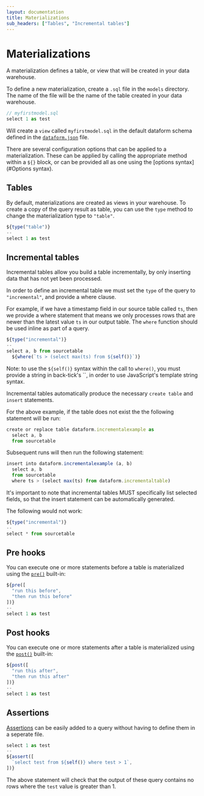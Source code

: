 ```yaml
---
layout: documentation
title: Materializations
sub_headers: ["Tables", "Incremental tables"]
---
```


# Materializations

A materialization defines a table, or view that will be created in your data warehouse.

To define a new materialization, create a `.sql` file in the `models` directory. The name of the file will be the name of the table created in your data warehouse.

```js
// myfirstmodel.sql
select 1 as test
```

Will create a `view` called `myfirstmodel.sql` in the default dataform schema defined in the [`dataform.json`](/configuration/#dataform.json) file.

There are several configuration options that can be applied to a materialization. These can be applied by calling the appropriate method within a `${}` block, or can be provided all as one using the [options syntax](#Options syntax).

## Tables

By default, materializations are created as views in your warehouse. To create a copy of the query result as table, you can use the `type` method to change the materialization type to `"table"`.

```js
${type("table")}
--
select 1 as test
```

## Incremental tables

Incremental tables allow you build a table incrementally, by only inserting data that has not yet been processed.

In order to define an incremental table we must set the `type` of the query to `"incremental"`, and provide a where clause.

For example, if we have a timestamp field in our source table called `ts`, then we provide a where statement that means we only processes rows that are newer than the latest value `ts` in our output table. The `where` function should be used inline as part of a query.

```js
${type("incremental")}
--
select a, b from sourcetable
  ${where(`ts > (select max(ts) from ${self()}`)}
```

Note: to use the `${self()}` syntax within the call to `where()`, you must provide a string in back-tick's \`\`, in order to use JavaScript's template string syntax.

Incremental tables automatically produce the necessary `create table` and `insert` statements.

For the above example, if the table does not exist the the following statement will be run:

```js
create or replace table dataform.incrementalexample as
  select a, b
  from sourcetable
```

Subsequent runs will then run the following statement:

```js
insert into dataform.incrementalexample (a, b)
  select a, b
  from sourcetable
  where ts > (select max(ts) from dataform.incrementaltable)
```

It's important to note that incremental tables MUST specifically list selected fields, so that the insert statement can be automatically generated.

The following would not work:
```js
${type("incremental")}
--
select * from sourcetable
```

## Pre hooks

You can execute one or more statements before a table is materialized using the [`pre()`](/built-in-functions#pre) built-in:

```js
${pre([
  "run this before",
  "then run this before"
])}
--
select 1 as test
```

## Post hooks

You can execute one or more statements after a table is materialized using the [`post()`](/built-in-functions#post) built-in:

```js
${post([
  "run this after",
  "then run this after"
])}
--
select 1 as test
```

## Assertions

[Assertions](/assertions) can be easily added to a query without having to define them in a seperate file.

```js
select 1 as test
--
${assert([
  `select test from ${self()} where test > 1`,
])}
```

The above statement will check that the output of these query contains no rows where the `test` value is greater than 1.
